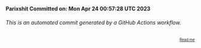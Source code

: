 **Parixshit Committed on: Mon Apr 24 00:57:28 UTC 2023** <!-- cb274ca3-95bb-46b7-9ab2-ed3403993d53 -->

###### This is an automated commit generated by a GitHub Actions workflow.

<div align="right"><sub><sup><a href="https://github.com/Parixshit/AutoCommit.git">Read me</a></sup></sub></div>
